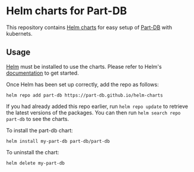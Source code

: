 # Helm charts for Part-DB

This repository contains [Helm charts](https://helm.sh/) for easy setup of [Part-DB](https://github.com/Part-DB/Part-DB-server) with kubernets.


## Usage

[Helm](https://helm.sh) must be installed to use the charts.  Please refer to
Helm's [documentation](https://helm.sh/docs) to get started.

Once Helm has been set up correctly, add the repo as follows:

  `helm repo add part-db https://part-db.github.io/helm-charts`

If you had already added this repo earlier, run `helm repo update` to retrieve
the latest versions of the packages.  You can then run `helm search repo
part-db` to see the charts.

To install the part-db chart:

    helm install my-part-db part-db/part-db

To uninstall the chart:

    helm delete my-part-db
